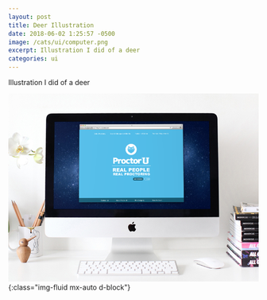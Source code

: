 ```yaml
---
layout: post
title: Deer Illustration
date: 2018-06-02 1:25:57 -0500
image: /cats/ui/computer.png
excerpt: Illustration I did of a deer
categories: ui
---
```


Illustration I did of a deer

![image-title-here](/assets/img/cats/ui/computer.png){:class="img-fluid mx-auto d-block"}
